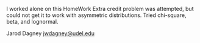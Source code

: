 I worked alone on this HomeWork
Extra credit problem was attempted, but could not get it to work with asymmetric distributions. Tried chi-square, beta, and lognormal.

Jarod Dagney
jwdagney@udel.edu
